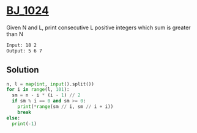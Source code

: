 # [BJ_1024](https://acmicpc.net/problem/1024)

Given N and L, print consecutive L positive integers which sum is greater than N

```txt
Input: 18 2
Output: 5 6 7
```

## Solution

```py
n, l = map(int, input().split())
for i in range(l, 101):
  sm = n - i * (i - 1) // 2
  if sm % i == 0 and sm >= 0:
    print(*range(sm // i, sm // i + i))
    break
else:
  print(-1)
```
